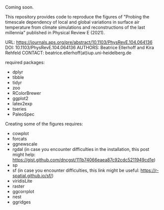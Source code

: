Coming soon. 

This repository provides code to reproduce the figures of "Probing the timescale dependency of local and global variations in surface air temperature from climate simulations and reconstructions of the last millennia" published in Physical Review E (2021).

URL: https://journals.aps.org/pre/abstract/10.1103/PhysRevE.104.064136
DOI: 10.1103/PhysRevE.104.064136
AUTHORS: Beatrice Ellerhoff and Kira Rehfeld 
CONTACT: beatrice.ellerhoff(at)iup.uni-heidelberg.de


required packages:
- dplyr
- tibble
- tidyr
- zoo
- RColorBrewer
- ggplot2
- latex2exp
- tseries
- PaleoSpec

Creating some of the figures requires:
- cowplot
- forcats
- ggnewscale
- rgdal (in case you encounter difficulties in the installation, this post might help: https://gist.github.com/dncgst/111b74066eaea87c92cdc5211949cd1e)
- sp
- sf (in case you encounter difficulties, this link might be useful: https://r-spatial.github.io/sf/)
- viridisLite
- raster
- ggcorrplot
- nest
- ggridges